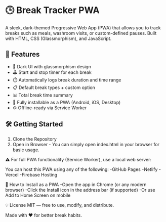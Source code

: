 # 🕒 Break Tracker PWA

A sleek, dark-themed Progressive Web App (PWA) that allows you to track breaks such as meals, washroom visits, or custom-defined pauses. Built with HTML, CSS (Glassmorphism), and JavaScript.

## 🚀 Features

- 🌙 Dark UI with glassmorphism design
- 🕹️ Start and stop timer for each break
- ⏱️ Automatically logs break duration and time range
- 📋 Default break types + custom option
- 📊 Total break time summary
- 📱 Fully installable as a PWA (Android, iOS, Desktop)
- ⚙️ Offline-ready via Service Worker

## 🛠️ Getting Started

1. Clone the Repository
2. Open in Browser - You can simply open index.html in your browser for basic usage.

⚠️ For full PWA functionality (Service Worker), use a local web server:

You can host this PWA using any of the following:
-GitHub Pages
-Netlify
-Vercel
-Firebase Hosting

📱 How to Install as a PWA
-Open the app in Chrome (or any modern browser)
-Click the Install icon in the address bar (if supported)
-Or use Add to Home Screen on mobile

💡 License
MIT — free to use, modify, and distribute.

Made with ❤️ for better break habits.

